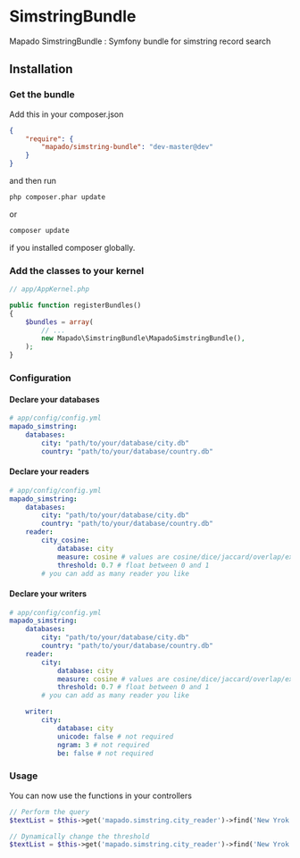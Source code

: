 SimstringBundle
===============

Mapado SimstringBundle : Symfony bundle for simstring record search

## Installation

### Get the bundle

Add this in your composer.json

```json
{
	"require": {
		"mapado/simstring-bundle": "dev-master@dev"
	}
}
```

and then run

```sh
php composer.phar update
```
or 
```sh
composer update
```
if you installed composer globally.

### Add the classes to your kernel

```php
// app/AppKernel.php

public function registerBundles()
{
    $bundles = array(
        // ...
        new Mapado\SimstringBundle\MapadoSimstringBundle(),
    );
}
```

### Configuration
#### Declare your databases

```yaml
# app/config/config.yml
mapado_simstring:
    databases:
        city: "path/to/your/database/city.db"
        country: "path/to/your/database/country.db"
```

#### Declare your readers

```yaml
# app/config/config.yml
mapado_simstring:
    databases:
        city: "path/to/your/database/city.db"
        country: "path/to/your/database/country.db"
    reader:
        city_cosine:
            database: city
            measure: cosine # values are cosine/dice/jaccard/overlap/exact
            threshold: 0.7 # float between 0 and 1
        # you can add as many reader you like
```

#### Declare your writers

```yaml
# app/config/config.yml
mapado_simstring:
    databases:
        city: "path/to/your/database/city.db"
        country: "path/to/your/database/country.db"
    reader:
        city:
            database: city
            measure: cosine # values are cosine/dice/jaccard/overlap/exact (default is: exact)
            threshold: 0.7 # float between 0 and 1
        # you can add as many reader you like

    writer:
        city:
            database: city
            unicode: false # not required
            ngram: 3 # not required
            be: false # not required
```




### Usage
You can now use the functions in your controllers

```php
// Perform the query
$textList = $this->get('mapado.simstring.city_reader')->find('New Yrok');

// Dynamically change the threshold
$textList = $this->get('mapado.simstring.city_reader')->find('New Yrok', 0.3);
```
